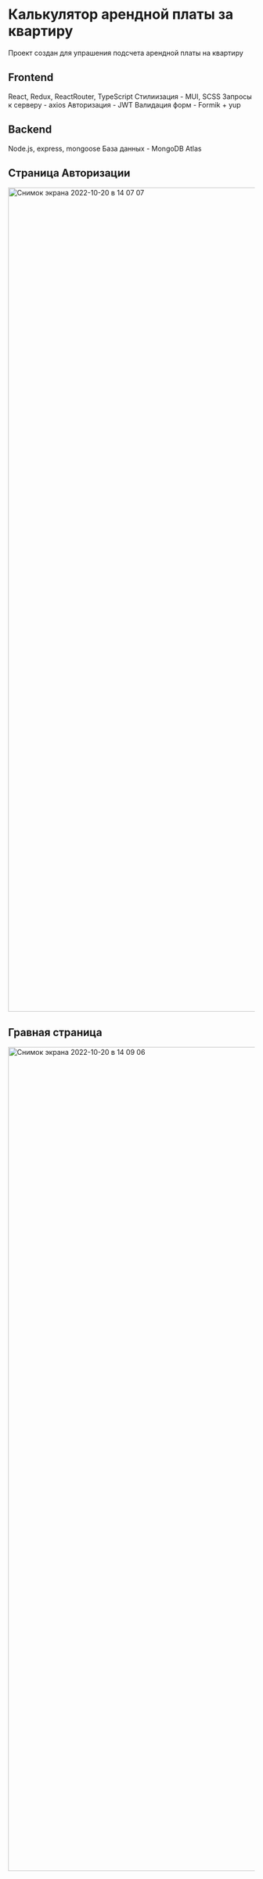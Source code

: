 # Калькулятор арендной платы за квартиру

Проект создан для упрашения подсчета арендной платы на квартиру

## Frontend
React, Redux, ReactRouter, TypeScript
Стилиизация - MUI, SCSS
Запросы к серверу - axios
Авторизация - JWT
Валидация форм - Formik + yup

## Backend
Node.js, express, mongoose
База данных - MongoDB Atlas

## Страница Авторизации
<img width="1680" alt="Снимок экрана 2022-10-20 в 14 07 07" src="https://user-images.githubusercontent.com/60558646/196932933-8650003e-bdb5-48ad-ab8d-5da2492026aa.png">

## Гравная страница
<img width="1680" alt="Снимок экрана 2022-10-20 в 14 09 06" src="https://user-images.githubusercontent.com/60558646/196933159-9fbb1b0f-31c2-4ad1-ab2f-7ab75a917391.png">


